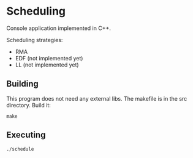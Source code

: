 Scheduling
=============
Console application implemented in C++. 

Scheduling strategies:
- RMA
- EDF (not implemented yet)
- LL (not implemented yet)

Building
--------
This program does not need any external libs. 
The makefile is in the src directory.
Build it:
  
    make

Executing
---------

    ./schedule
